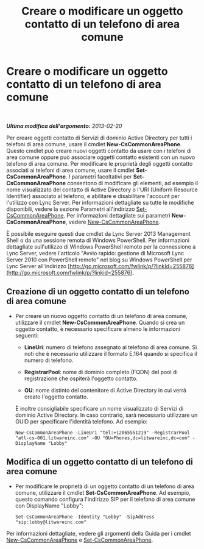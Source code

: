 ﻿---
title: Creare o modificare un oggetto contatto di un telefono di area comune
TOCTitle: Creare o modificare un oggetto contatto di un telefono di area comune
ms:assetid: eec33ad1-e4f2-49b2-91d6-d5a9d2e1714b
ms:mtpsurl: https://technet.microsoft.com/it-it/library/JJ994083(v=OCS.15)
ms:contentKeyID: 52062469
ms.date: 08/24/2015
mtps_version: v=OCS.15
ms.translationtype: HT
---

# Creare o modificare un oggetto contatto di un telefono di area comune

 

_**Ultima modifica dell'argomento:** 2013-02-20_

Per creare oggetti contatto di Servizi di dominio Active Directory per tutti i telefoni di area comune, usare il cmdlet **New-CsCommonAreaPhone**. Questo cmdlet può creare nuovi oggetti contatto da usare con i telefoni di area comune oppure può associare oggetti contatto esistenti con un nuovo telefono di area comune. Per modificare le proprietà degli oggetti contatto associati ai telefoni di area comune, usare il cmdlet **Set-CsCommonAreaPhone**. I parametri facoltativi per **Set-CsCommonAreaPhone** consentono di modificare gli elementi, ad esempio il nome visualizzato del contatto di Active Directory o l'URI (Uniform Resource Identifier) associato al telefono, e abilitare e disabilitare l'account per l'utilizzo con Lync Server. Per informazioni dettagliate su tutte le modifiche disponibili, vedere la sezione Parametri all'indirizzo [Set-CsCommonAreaPhone](https://docs.microsoft.com/en-us/powershell/module/skype/Set-CsCommonAreaPhone). Per informazioni dettagliate sui parametri **New-CsCommonAreaPhone**, vedere [New-CsCommonAreaPhone](https://docs.microsoft.com/en-us/powershell/module/skype/New-CsCommonAreaPhone).

È possibile eseguire questi due cmdlet da Lync Server 2013 Management Shell o da una sessione remota di Windows PowerShell. Per informazioni dettagliate sull'utilizzo di Windows PowerShell remoto per la connessione a Lync Server, vedere l'articolo "Avvio rapido: gestione di Microsoft Lync Server 2010 con PowerShell remoto" nel blog su Windows PowerShell per Lync Server all'indirizzo [http://go.microsoft.com/fwlink/p/?linkId=255876](http://go.microsoft.com/fwlink/p/?linkid=255876).


## Creazione di un oggetto contatto di un telefono di area comune

  - Per creare un nuovo oggetto contatto di un telefono di area comune, utilizzare il cmdlet **New-CsCommonAreaPhone**. Quando si crea un oggetto contatto, è necessario specificare almeno le informazioni seguenti:
    
      - **LineUri**: numero di telefono assegnato al telefono di area comune. Si noti che è necessario utilizzare il formato E.164 quando si specifica il numero di telefono.
    
      - **RegistrarPool**: nome di dominio completo (FQDN) del pool di registrazione che ospiterà l'oggetto contatto.
    
      - **OU**: nome distinto del contenitore di Active Directory in cui verrà creato l'oggetto contatto.
    
    È inoltre consigliabile specificare un nome visualizzato di Servizi di dominio Active Directory. In caso contrario, sarà necessario utilizzare un GUID per specificare l'identità telefono. Ad esempio:
    
        New-CsCommonAreaPhone -LineUri "tel:+12065551219" -RegistrarPool "atl-cs-001.litwareinc.com" -OU "OU=Phones,dc=litwareinc,dc=com" -DisplayName "Lobby"

## Modifica di un oggetto contatto di un telefono di area comune

  - Per modificare le proprietà di un oggetto contatto di un telefono di area comune, utilizzare il cmdlet **Set-CsCommonAreaPhone**. Ad esempio, questo comando configura l'indirizzo SIP per il telefono di area comune con DisplayName "Lobby":
    
        Set-CsCommonAreaPhone -Identity "Lobby" -SipAddress "sip:lobby@litwareinc.com"

Per informazioni dettagliate, vedere gli argomenti della Guida per i cmdlet [New-CsCommonAreaPhone](https://docs.microsoft.com/en-us/powershell/module/skype/New-CsCommonAreaPhone) e [Set-CsCommonAreaPhone](https://docs.microsoft.com/en-us/powershell/module/skype/Set-CsCommonAreaPhone).

